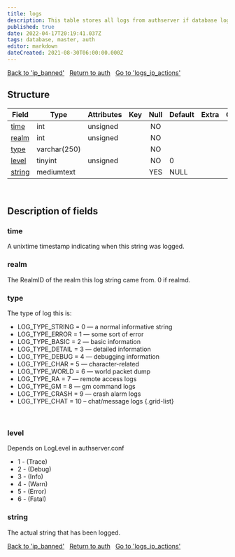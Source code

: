 ```yaml
---
title: logs
description: This table stores all logs from authserver if database logging in config is enabled.
published: true
date: 2022-04-17T20:19:41.037Z
tags: database, master, auth
editor: markdown
dateCreated: 2021-08-30T06:00:00.000Z
---
```


<a href="https://trinitycore.info/en/database/master/auth/ip_banned" class="mt-5 v-btn v-btn--depressed v-btn--flat v-btn--outlined theme--light v-size--default darkblue--text text--lighten-3"><span class="v-btn__content"><i aria-hidden="true" class="v-icon notranslate v-icon--left mdi mdi-arrow-left theme--light"></i><span>Back to 'ip_banned'</span></span></a>&nbsp;&nbsp;&nbsp;<a href="https://trinitycore.info/en/database/master/auth/home" class="mt-5 v-btn v-btn--depressed v-btn--flat v-btn--outlined theme--light v-size--default darkblue--text text--lighten-3"><span class="v-btn__content"><i aria-hidden="true" class="v-icon notranslate v-icon--left mdi mdi-home-outline theme--light"></i><span>Return to auth</span></span></a>&nbsp;&nbsp;&nbsp;<a href="https://trinitycore.info/en/database/master/auth/logs_ip_actions" class="mt-5 v-btn v-btn--depressed v-btn--flat v-btn--outlined theme--light v-size--default darkblue--text text--lighten-3"><span class="v-btn__content"><span>Go to 'logs_ip_actions'</span><i aria-hidden="true" class="v-icon notranslate v-icon--right mdi mdi-arrow-right theme--light"></i></span></a>

## Structure

| Field | Type | Attributes | Key | Null | Default | Extra | Comment |
| --- | --- | --- | :---: | :---: | --- | --- | --- |
| [time](#time) | int | unsigned |  | NO |  |  |  |
| [realm](#realm) | int | unsigned |  | NO |  |  |  |
| [type](#type) | varchar(250) |  |  | NO |  |  |  |
| [level](#level) | tinyint | unsigned |  | NO | 0 |  |  |
| [string](#string) | mediumtext |  |  | YES | NULL |  |  |
&nbsp;
## Description of fields

### time
A unixtime timestamp indicating when this string was logged.
&nbsp;

### realm
The RealmID of the realm this log string came from. 0 if realmd.
&nbsp;

### type
The type of log this is:

- LOG_TYPE_STRING = 0 — a normal informative string
- LOG_TYPE_ERROR = 1 — some sort of error
- LOG_TYPE_BASIC = 2 — basic information
- LOG_TYPE_DETAIL = 3 — detailed information
- LOG_TYPE_DEBUG = 4 — debugging information
- LOG_TYPE_CHAR = 5 — character-related
- LOG_TYPE_WORLD = 6 — world packet dump
- LOG_TYPE_RA = 7 — remote access logs
- LOG_TYPE_GM = 8 — gm command logs
- LOG_TYPE_CRASH = 9 — crash alarm logs
- LOG_TYPE_CHAT = 10 – chat/message logs
{.grid-list}

&nbsp;

### level
Depends on LogLevel in authserver.conf

- 1 - (Trace)
- 2 - (Debug)
- 3 - (Info)
- 4 - (Warn)
- 5 - (Error)
- 6 - (Fatal)
&nbsp;

### string
The actual string that has been logged.
&nbsp;

<a href="https://trinitycore.info/en/database/master/auth/ip_banned" class="mt-5 v-btn v-btn--depressed v-btn--flat v-btn--outlined theme--light v-size--default darkblue--text text--lighten-3"><span class="v-btn__content"><i aria-hidden="true" class="v-icon notranslate v-icon--left mdi mdi-arrow-left theme--light"></i><span>Back to 'ip_banned'</span></span></a>&nbsp;&nbsp;&nbsp;<a href="https://trinitycore.info/en/database/master/auth/home" class="mt-5 v-btn v-btn--depressed v-btn--flat v-btn--outlined theme--light v-size--default darkblue--text text--lighten-3"><span class="v-btn__content"><i aria-hidden="true" class="v-icon notranslate v-icon--left mdi mdi-home-outline theme--light"></i><span>Return to auth</span></span></a>&nbsp;&nbsp;&nbsp;<a href="https://trinitycore.info/en/database/master/auth/logs_ip_actions" class="mt-5 v-btn v-btn--depressed v-btn--flat v-btn--outlined theme--light v-size--default darkblue--text text--lighten-3"><span class="v-btn__content"><span>Go to 'logs_ip_actions'</span><i aria-hidden="true" class="v-icon notranslate v-icon--right mdi mdi-arrow-right theme--light"></i></span></a>
